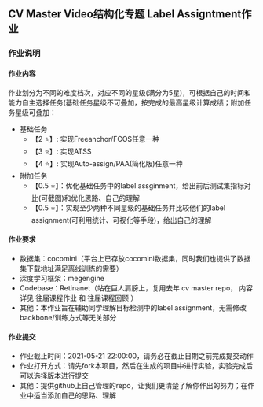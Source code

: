 ## CV Master Video结构化专题 Label Assigntment作业
### 作业说明
#### 作业内容
作业划分为不同的难度档次，对应不同的星级(满分为5星)，可根据自己的时间和能力自主选择任务(基础任务星级不可叠加，按完成的最高星级计算成绩；附加任务星级可叠加：

- 基础任务
  - 【2 ⭐】: 实现Freeanchor/FCOS任意一种
  - 【3 ⭐】: 实现ATSS
  - 【4 ⭐】: 实现Auto-assign/PAA(简化版)任意一种
- 附加任务
  - 【0.5 ⭐】：优化基础任务中的label assginment，给出前后测试集指标对比(可截图)和优化思路、自己的理解
  - 【0.5 ⭐】：实现至少两种不同星级的基础任务并比较他们的label assignment(可利用统计、可视化等手段)，给出自己的理解
#### 作业要求
- 数据集：cocomini（平台上已存放cocomini数据集，同时我们也提供了数据集下载地址满足离线训练的需要）
- 深度学习框架：megengine
- Codebase：Retinanet（站在巨人肩膀上，复用去年 cv master repo， 内容详见 往届课程作业 和 往届课程回顾 ）
- 其他：本作业旨在辅助同学理解目标检测中的label assignment，无需修改backbone/训练方式等无关部分

#### 作业提交
- 作业截止时间：2021-05-21 22:00:00，请务必在截止日期之前完成提交动作
- 作业打开方式：请先fork本项目，然后在生成的项目中进行实验，实验完成后可以选择版本进行提交
- 其他：提供github上自己管理的repo，让我们更清楚了解你作出的努力；在作业中适当添加自己的思路、理解

